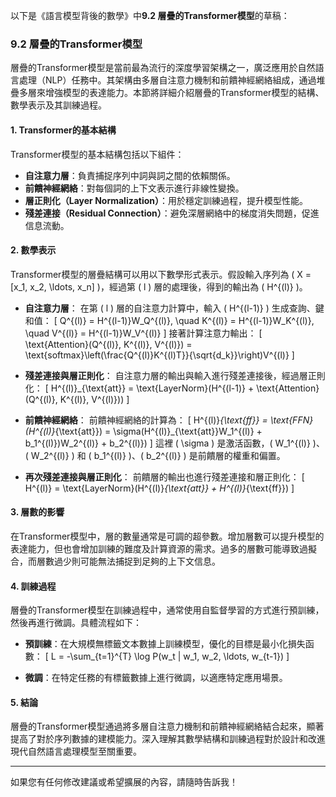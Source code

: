 以下是《語言模型背後的數學》中**9.2 層疊的Transformer模型**的草稿：

### 9.2 層疊的Transformer模型

層疊的Transformer模型是當前最為流行的深度學習架構之一，廣泛應用於自然語言處理（NLP）任務中。其架構由多層自注意力機制和前饋神經網絡組成，通過堆疊多層來增強模型的表達能力。本節將詳細介紹層疊的Transformer模型的結構、數學表示及其訓練過程。

#### 1. Transformer的基本結構

Transformer模型的基本結構包括以下組件：

- **自注意力層**：負責捕捉序列中詞與詞之間的依賴關係。
- **前饋神經網絡**：對每個詞的上下文表示進行非線性變換。
- **層正則化（Layer Normalization）**：用於穩定訓練過程，提升模型性能。
- **殘差連接（Residual Connection）**：避免深層網絡中的梯度消失問題，促進信息流動。

#### 2. 數學表示

Transformer模型的層疊結構可以用以下數學形式表示。假設輸入序列為 \( X = [x_1, x_2, \ldots, x_n] \)，經過第 \( l \) 層的處理後，得到的輸出為 \( H^{(l)} \)。

- **自注意力層**：
  在第 \( l \) 層的自注意力計算中，輸入 \( H^{(l-1)} \) 生成查詢、鍵和值：
  \[
  Q^{(l)} = H^{(l-1)}W_Q^{(l)}, \quad K^{(l)} = H^{(l-1)}W_K^{(l)}, \quad V^{(l)} = H^{(l-1)}W_V^{(l)}
  \]
  接著計算注意力輸出：
  \[
  \text{Attention}(Q^{(l)}, K^{(l)}, V^{(l)}) = \text{softmax}\left(\frac{Q^{(l)}K^{(l)T}}{\sqrt{d_k}}\right)V^{(l)}
  \]
  
- **殘差連接與層正則化**：
  自注意力層的輸出與輸入進行殘差連接後，經過層正則化：
  \[
  H^{(l)}_{\text{att}} = \text{LayerNorm}(H^{(l-1)} + \text{Attention}(Q^{(l)}, K^{(l)}, V^{(l)}))
  \]

- **前饋神經網絡**：
  前饋神經網絡的計算為：
  \[
  H^{(l)}_{\text{ff}} = \text{FFN}(H^{(l)}_{\text{att}}) = \sigma(H^{(l)}_{\text{att}}W_1^{(l)} + b_1^{(l)})W_2^{(l)} + b_2^{(l)})
  \]
  這裡 \( \sigma \) 是激活函數，\( W_1^{(l)} \)、\( W_2^{(l)} \) 和 \( b_1^{(l)} \)、\( b_2^{(l)} \) 是前饋層的權重和偏置。

- **再次殘差連接與層正則化**：
  前饋層的輸出也進行殘差連接和層正則化：
  \[
  H^{(l)} = \text{LayerNorm}(H^{(l)}_{\text{att}} + H^{(l)}_{\text{ff}})
  \]

#### 3. 層數的影響

在Transformer模型中，層的數量通常是可調的超參數。增加層數可以提升模型的表達能力，但也會增加訓練的難度及計算資源的需求。過多的層數可能導致過擬合，而層數過少則可能無法捕捉到足夠的上下文信息。

#### 4. 訓練過程

層疊的Transformer模型在訓練過程中，通常使用自監督學習的方式進行預訓練，然後再進行微調。具體流程如下：

- **預訓練**：在大規模無標籤文本數據上訓練模型，優化的目標是最小化損失函數：
  \[
  L = -\sum_{t=1}^{T} \log P(w_t | w_1, w_2, \ldots, w_{t-1})
  \]
  
- **微調**：在特定任務的有標籤數據上進行微調，以適應特定應用場景。

#### 5. 結論

層疊的Transformer模型通過將多層自注意力機制和前饋神經網絡結合起來，顯著提高了對於序列數據的建模能力。深入理解其數學結構和訓練過程對於設計和改進現代自然語言處理模型至關重要。

---

如果您有任何修改建議或希望擴展的內容，請隨時告訴我！